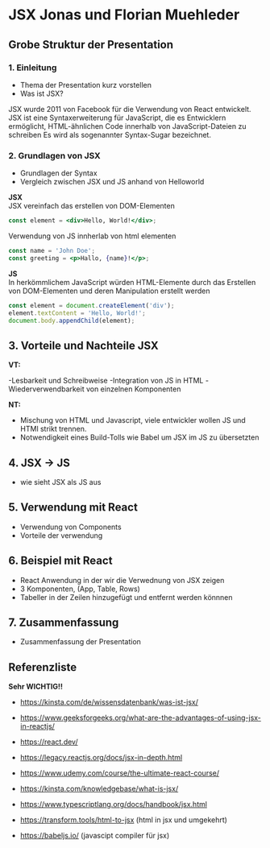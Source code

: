 # JSX  Jonas und Florian Muehleder

## Grobe Struktur der Presentation

### 1. Einleitung
- Thema der Presentation kurz vorstellen
- Was ist JSX?



JSX wurde 2011 von Facebook für die Verwendung von React entwickelt.
JSX ist eine Syntaxerweiterung für JavaScript, die es Entwicklern ermöglicht, HTML-ähnlichen Code innerhalb von JavaScript-Dateien zu schreiben
Es wird als sogenannter Syntax-Sugar bezeichnet.

### 2. Grundlagen von JSX
- Grundlagen der Syntax
- Vergleich zwischen JSX und JS anhand von Helloworld

**JSX**  
JSX vereinfach das erstellen von DOM-Elementen
```jsx
const element = <div>Hello, World!</div>;
```     

Verwendung von JS innherlab von html elementen  
```jsx
const name = 'John Doe';
const greeting = <p>Hallo, {name}!</p>;
```

**JS**  
In herkömmlichem JavaScript würden HTML-Elemente durch das Erstellen von DOM-Elementen und deren Manipulation erstellt werden
```js
const element = document.createElement('div');
element.textContent = 'Hello, World!';
document.body.appendChild(element);
```

## 3. Vorteile und Nachteile JSX

**VT:**  

-Lesbarkeit und Schreibweise
-Integration von JS in HTML
-Wiederverwendbarkeit von einzelnen Komponenten

**NT:**

- Mischung von HTML und Javascript, viele entwickler wollen JS und HTMl strikt trennen.
- Notwendigkeit eines Build-Tolls wie Babel um JSX im JS zu übersetzten


## 4. JSX -> JS
- wie sieht JSX als JS aus

## 5. Verwendung mit React
- Verwendung von Components
- Vorteile der verwendung

## 6. Beispiel mit React
- React Anwendung in der wir die Verwednung von JSX zeigen
- 3 Komponenten, (App, Table, Rows)
- Tabeller in der Zeilen hinzugefügt und entfernt werden könnnen

## 7. Zusammenfassung
- Zusammenfassung der Presentation


## Referenzliste

**Sehr WICHTIG!!**  
- https://kinsta.com/de/wissensdatenbank/was-ist-jsx/

- https://www.geeksforgeeks.org/what-are-the-advantages-of-using-jsx-in-reactjs/

- https://react.dev/

- https://legacy.reactjs.org/docs/jsx-in-depth.html

- https://www.udemy.com/course/the-ultimate-react-course/

- https://kinsta.com/knowledgebase/what-is-jsx/

- https://www.typescriptlang.org/docs/handbook/jsx.html

- https://transform.tools/html-to-jsx (html in jsx und umgekehrt)

- https://babeljs.io/ (javascipt compiler für jsx)


